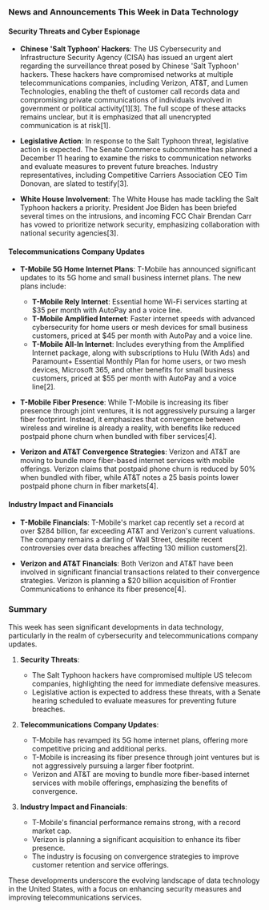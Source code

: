 ### News and Announcements This Week in Data Technology

#### **Security Threats and Cyber Espionage**

- **Chinese 'Salt Typhoon' Hackers**: The US Cybersecurity and Infrastructure Security Agency (CISA) has issued an urgent alert regarding the surveillance threat posed by Chinese 'Salt Typhoon' hackers. These hackers have compromised networks at multiple telecommunications companies, including Verizon, AT&T, and Lumen Technologies, enabling the theft of customer call records data and compromising private communications of individuals involved in government or political activity[1][3]. The full scope of these attacks remains unclear, but it is emphasized that all unencrypted communication is at risk[1].

- **Legislative Action**: In response to the Salt Typhoon threat, legislative action is expected. The Senate Commerce subcommittee has planned a December 11 hearing to examine the risks to communication networks and evaluate measures to prevent future breaches. Industry representatives, including Competitive Carriers Association CEO Tim Donovan, are slated to testify[3].

- **White House Involvement**: The White House has made tackling the Salt Typhoon hackers a priority. President Joe Biden has been briefed several times on the intrusions, and incoming FCC Chair Brendan Carr has vowed to prioritize network security, emphasizing collaboration with national security agencies[3].

#### **Telecommunications Company Updates**

- **T-Mobile 5G Home Internet Plans**: T-Mobile has announced significant updates to its 5G home and small business internet plans. The new plans include:
  - **T-Mobile Rely Internet**: Essential home Wi-Fi services starting at $35 per month with AutoPay and a voice line.
  - **T-Mobile Amplified Internet**: Faster internet speeds with advanced cybersecurity for home users or mesh devices for small business customers, priced at $45 per month with AutoPay and a voice line.
  - **T-Mobile All-In Internet**: Includes everything from the Amplified Internet package, along with subscriptions to Hulu (With Ads) and Paramount+ Essential Monthly Plan for home users, or two mesh devices, Microsoft 365, and other benefits for small business customers, priced at $55 per month with AutoPay and a voice line[2].

- **T-Mobile Fiber Presence**: While T-Mobile is increasing its fiber presence through joint ventures, it is not aggressively pursuing a larger fiber footprint. Instead, it emphasizes that convergence between wireless and wireline is already a reality, with benefits like reduced postpaid phone churn when bundled with fiber services[4].

- **Verizon and AT&T Convergence Strategies**: Verizon and AT&T are moving to bundle more fiber-based internet services with mobile offerings. Verizon claims that postpaid phone churn is reduced by 50% when bundled with fiber, while AT&T notes a 25 basis points lower postpaid phone churn in fiber markets[4].

#### **Industry Impact and Financials**

- **T-Mobile Financials**: T-Mobile's market cap recently set a record at over $284 billion, far exceeding AT&T and Verizon's current valuations. The company remains a darling of Wall Street, despite recent controversies over data breaches affecting 130 million customers[2].

- **Verizon and AT&T Financials**: Both Verizon and AT&T have been involved in significant financial transactions related to their convergence strategies. Verizon is planning a $20 billion acquisition of Frontier Communications to enhance its fiber presence[4].

### Summary

This week has seen significant developments in data technology, particularly in the realm of cybersecurity and telecommunications company updates.

1. **Security Threats**:
   - The Salt Typhoon hackers have compromised multiple US telecom companies, highlighting the need for immediate defensive measures.
   - Legislative action is expected to address these threats, with a Senate hearing scheduled to evaluate measures for preventing future breaches.

2. **Telecommunications Company Updates**:
   - T-Mobile has revamped its 5G home internet plans, offering more competitive pricing and additional perks.
   - T-Mobile is increasing its fiber presence through joint ventures but is not aggressively pursuing a larger fiber footprint.
   - Verizon and AT&T are moving to bundle more fiber-based internet services with mobile offerings, emphasizing the benefits of convergence.

3. **Industry Impact and Financials**:
   - T-Mobile's financial performance remains strong, with a record market cap.
   - Verizon is planning a significant acquisition to enhance its fiber presence.
   - The industry is focusing on convergence strategies to improve customer retention and service offerings.

These developments underscore the evolving landscape of data technology in the United States, with a focus on enhancing security measures and improving telecommunications services.